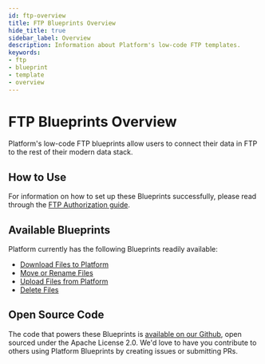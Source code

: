 ```yaml
---
id: ftp-overview
title: FTP Blueprints Overview
hide_title: true
sidebar_label: Overview
description: Information about Platform's low-code FTP templates.
keywords:
- ftp
- blueprint
- template
- overview
---
```


# FTP Blueprints Overview

Platform's low-code FTP blueprints allow users to connect their data in FTP to the rest of their modern data stack.


## How to Use
For information on how to set up these Blueprints successfully, please read through the [FTP Authorization guide](ftp-authorization.md).


## Available Blueprints
Platform currently has the following Blueprints readily available:

- [Download Files to Platform](ftp-download-files.md)
- [Move or Rename Files](ftp-move-or-rename-files.md)
- [Upload Files from Platform](ftp-upload-files.md)
- [Delete Files](ftp-remove-files.md)

## Open Source Code
The code that powers these Blueprints is [available on our Github](https://github.com/shipyardapp/shipyard-blueprints/tree/main/shipyard_blueprints/ftp), open sourced under the Apache License 2.0. We'd love to have you contribute to others using Platform Blueprints by creating issues or submitting PRs.
